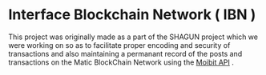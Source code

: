 # Interface Blockchain Network ( IBN )
This project was originally made as a part of the SHAGUN project which we were working on so as to facilitate proper
encoding and security of transactions and also maintaining a permanant record of the posts and transactions on the 
Matic BlockChain Network using the [Moibit API](https://www.moibit.io/) .

